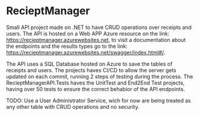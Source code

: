 # RecieptManager
Small API project made on .NET to have CRUD operations over receipts and users.
The API is hosted on a Web APP Azure resource on the link: https://recieptmanager.azurewebsites.net, to visit a documentation about the endpoints and the results types go to the link: https://recieptmanager.azurewebsites.net/swagger/index.html#/.

The API uses a SQL Database hosted on Azure to save the tables of receipts and users. 
The projects haves CI/CD to allow the server gets updated on each commit, running 2 steps of testing during the process. The RecieptManagerAPI.Tests haves the UnitTest and End2End Test projects, having over 50 tests to ensure the correct behabior of the API endpoints.

TODO: Use a User Administrator Service, wich for now are being treated as any other table with CRUD operations and no security.

